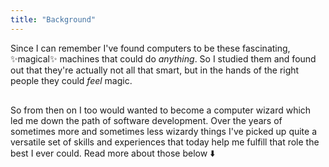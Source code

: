 ```yaml
---
title: "Background"
---
```


Since I can remember I've found computers to be these fascinating, ✨magical✨ machines that could do _anything_. So I studied them and found out that they're actually not all that smart, but in the hands of the right people they could _feel_ magic.

<div style="padding-bottom:1rem"></div>
So from then on I too would wanted to become a computer wizard which led me down the path of software development. Over the years of sometimes more and sometimes less wizardy things I've picked up quite a versatile set of skills and experiences that today help me fulfill that role the best I ever could. Read more about those below ⬇️
